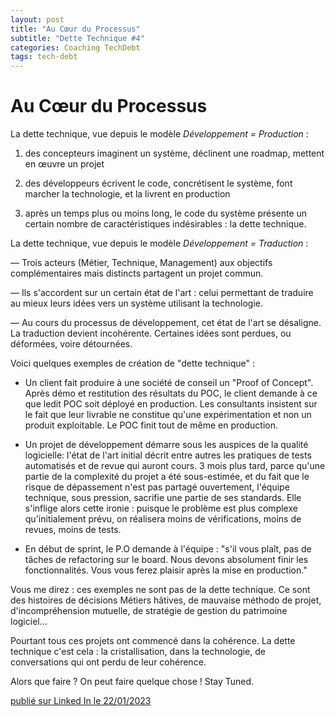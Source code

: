 ```yaml
---
layout: post
title: "Au Cœur du Processus"
subtitle: "Dette Technique #4"
categories: Coaching TechDebt
tags: tech-debt
---
```

# Au Cœur du Processus

La dette technique, vue depuis le modèle *Développement = Production* :
<!--more-->

1) des concepteurs imaginent un système, déclinent une roadmap, mettent en œuvre un projet

2) des développeurs écrivent le code, concrétisent le système, font marcher la technologie, et la livrent en production

3) après un temps plus ou moins long, le code du système présente un certain nombre de caractéristiques indésirables : la dette technique.

La dette technique, vue depuis le modèle *Développement = Traduction* :

— Trois acteurs (Métier, Technique, Management) aux objectifs complémentaires mais distincts partagent un projet commun.

— Ils s'accordent sur un certain état de l'art : celui permettant de traduire au mieux leurs idées vers un système utilisant la technologie.

— Au cours du processus de développement, cet état de l'art se désaligne. La traduction devient incohérente. Certaines idées sont perdues, ou déformées, voire détournées. 

Voici quelques exemples de création de "dette technique" :

- Un client fait produire à une société de conseil un "Proof of Concept". Après démo et restitution des résultats du POC, le client demande à ce que ledit POC soit déployé en production. Les consultants insistent sur le fait que leur livrable ne constitue qu'une expérimentation et non un produit exploitable. Le POC finit tout de même en production.

- Un projet de développement démarre sous les auspices de la qualité logicielle: l'état de l'art initial décrit entre autres les pratiques de tests automatisés et de revue qui auront cours. 3 mois plus tard, parce qu'une partie de la complexité du projet a été sous-estimée, et du fait que le risque de dépassement n'est pas partagé ouvertement, l'équipe technique, sous pression, sacrifie une partie de ses standards. Elle s'inflige alors cette ironie : puisque le problème est plus complexe qu'initialement prévu, on réalisera moins de vérifications, moins de revues,  moins de tests.

- En début de sprint, le P.O demande à l'équipe : "s'il vous plaît, pas de tâches de refactoring sur le board. Nous devons absolument finir les fonctionnalités. Vous vous ferez plaisir après la mise en production."

Vous me direz : ces exemples ne sont pas de la dette technique. Ce sont des histoires de décisions Métiers hâtives, de mauvaise méthodo de projet, d'incompréhension mutuelle, de stratégie de gestion du patrimoine logiciel...

Pourtant tous ces projets ont commencé dans la cohérence. La dette technique c'est cela : la cristallisation, dans la technologie, de conversations qui ont perdu de leur cohérence.

Alors que faire ? On peut faire quelque chose ! Stay Tuned. 

[publié sur Linked In le 22/01/2023](https://www.linkedin.com/posts/christophe-thibaut-35b4657_la-dette-technique-vue-depuis-le-mod%C3%A8le-activity-7022181581469446144-0NLZ?utm_source=share&utm_medium=member_desktop)

